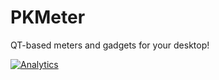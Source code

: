 # PKMeter
QT-based meters and gadgets for your desktop!

[![Analytics](https://ga-beacon.appspot.com/UA-87461-7/python-plexapi/home)](https://github.com/igrigorik/ga-beacon)

